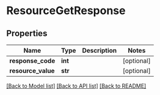 # ResourceGetResponse

## Properties
Name | Type | Description | Notes
------------ | ------------- | ------------- | -------------
**response_code** | **int** |  | [optional] 
**resource_value** | **str** |  | [optional] 

[[Back to Model list]](../README.md#documentation-for-models) [[Back to API list]](../README.md#documentation-for-api-endpoints) [[Back to README]](../README.md)


